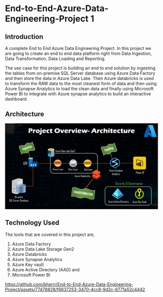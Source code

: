 # End-to-End-Azure-Data-Engineering-Project 1

## Introduction 
A complete End to End Azure Data Engineering Project. In this project we are going to create an end to end data platform right from Data Ingestion, Data Transformation, Data Loading and Reporting. 

The use case for this project is building an end to end solution by ingesting the tables from on-premise SQL Server database using Azure Data Factory and then store the data in Azure Data Lake. Then Azure databricks is used to transform the RAW data to the most cleanest form of data and then using Azure Synapse Analytics to load the clean data and finally using Microsoft Power BI to integrate with Azure synapse analytics to build an interactive dashboard.

## Architecture
![Architecture](architecture.png)


## Technology Used
The tools that are covered in this project are,

1. Azure Data Factory
2. Azure Data Lake Storage Gen2
3. Azure Databricks
4. Azure Synapse Analytics
5. Azure Key vault
6. Azure Active Directory (AAD) and
7. Microsoft Power BI
 
https://github.com/bharrr/End-to-End-Azure-Data-Engineering-Project/assets/77478828/f6637253-3470-4cc8-9d2c-8771a52c4442

